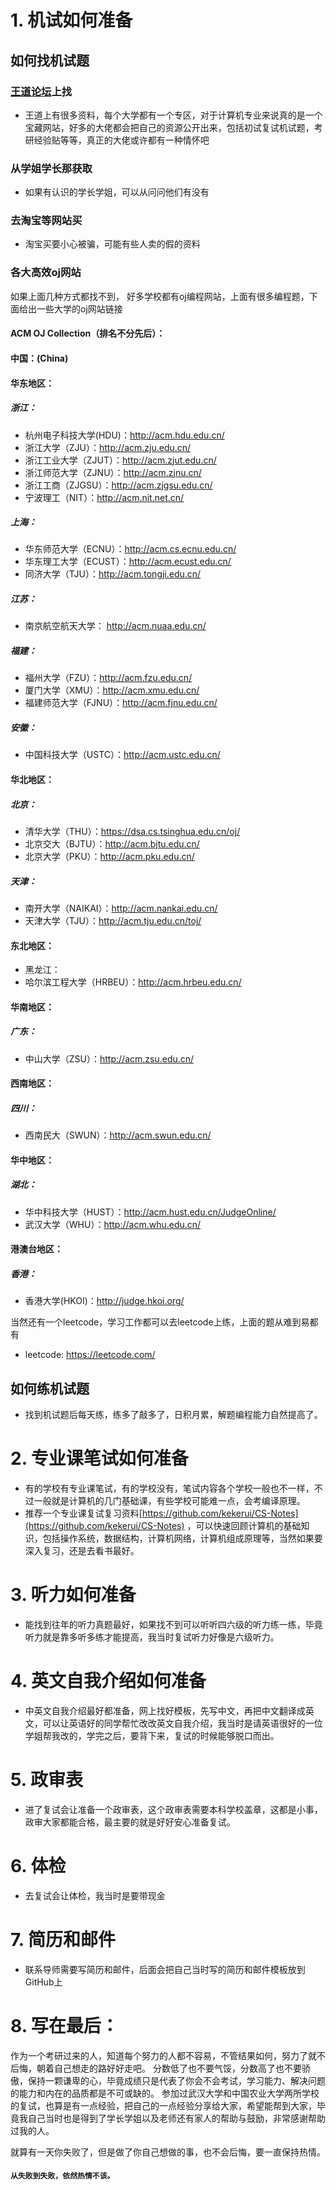 # 1. 机试如何准备

## 如何找机试题

### [王道论坛](cskaoyan.com/)上找

* 王道上有很多资料，每个大学都有一个专区，对于计算机专业来说真的是一个宝藏网站，好多的大佬都会把自己的资源公开出来，包括初试复试机试题，考研经验贴等等，真正的大佬或许都有一种情怀吧

### 从学姐学长那获取
* 如果有认识的学长学姐，可以从问问他们有没有

### 去淘宝等网站买
* 淘宝买要小心被骗，可能有些人卖的假的资料

### 各大高效oj网站
如果上面几种方式都找不到，
好多学校都有oj编程网站，上面有很多编程题，下面给出一些大学的oj网站链接
#### ACM OJ Collection（排名不分先后）： 
#### 中国：(China)
#### 华东地区： 
##### 浙江：
* 杭州电子科技大学(HDU)：http://acm.hdu.edu.cn/
* 浙江大学（ZJU）：http://acm.zju.edu.cn/
* 浙江工业大学（ZJUT）：http://acm.zjut.edu.cn/
* 浙江师范大学（ZJNU）：http://acm.zjnu.cn/
* 浙江工商（ZJGSU）：http://acm.zjgsu.edu.cn/
* 宁波理工（NIT）：http://acm.nit.net.cn/
##### 上海：
* 华东师范大学（ECNU）：http://acm.cs.ecnu.edu.cn/
* 华东理工大学（ECUST）：http://acm.ecust.edu.cn/
* 同济大学（TJU）：http://acm.tongji.edu.cn/
##### 江苏：
* 南京航空航天大学： http://acm.nuaa.edu.cn/
##### 福建：
* 福州大学（FZU）：http://acm.fzu.edu.cn/
* 厦门大学（XMU）：http://acm.xmu.edu.cn/
* 福建师范大学（FJNU）：http://acm.fjnu.edu.cn/
##### 安徽：
* 中国科技大学（USTC）：http://acm.ustc.edu.cn/
#### 华北地区：
##### 北京：
* 清华大学（THU）：https://dsa.cs.tsinghua.edu.cn/oj/
* 北京交大（BJTU）：http://acm.bjtu.edu.cn/
* 北京大学（PKU）：http://acm.pku.edu.cn/
##### 天津：
* 南开大学（NAIKAI）：http://acm.nankai.edu.cn/
* 天津大学（TJU）：http://acm.tju.edu.cn/toj/
#### 东北地区： 
* 黑龙江：
* 哈尔滨工程大学（HRBEU）：http://acm.hrbeu.edu.cn/
#### 华南地区：
##### 广东：
* 中山大学（ZSU）：http://acm.zsu.edu.cn/
#### 西南地区： 
##### 四川：
* 西南民大（SWUN）：http://acm.swun.edu.cn/
#### 华中地区：
##### 湖北：
* 华中科技大学（HUST）：http://acm.hust.edu.cn/JudgeOnline/
* 武汉大学（WHU）：http://acm.whu.edu.cn/
#### 港澳台地区：
##### 香港：
* 香港大学(HKOI)：http://judge.hkoi.org/

当然还有一个leetcode，学习工作都可以去leetcode上练，上面的题从难到易都有
* leetcode: https://leetcode.com/

## 如何练机试题
* 找到机试题后每天练，练多了敲多了，日积月累，解题编程能力自然提高了。

# 2. 专业课笔试如何准备
* 有的学校有专业课笔试，有的学校没有，笔试内容各个学校一般也不一样，不过一般就是计算机的几门基础课，有些学校可能难一点，会考编译原理。
* 推荐一个专业课复试复习资料[https://github.com/kekerui/CS-Notes](https://github.com/kekerui/CS-Notes) ，可以快速回顾计算机的基础知识，包括操作系统，数据结构，计算机网络，计算机组成原理等，当然如果要深入复习，还是去看书最好。

# 3. 听力如何准备
* 能找到往年的听力真题最好，如果找不到可以听听四六级的听力练一练，毕竟听力就是靠多听多练才能提高，我当时复试听力好像是六级听力。

# 4. 英文自我介绍如何准备
* 中英文自我介绍最好都准备，网上找好模板，先写中文，再把中文翻译成英文，可以让英语好的同学帮忙改改英文自我介绍，我当时是请英语很好的一位学姐帮我改的，学完之后，要背下来，复试的时候能够脱口而出。

# 5. 政审表
* 进了复试会让准备一个政审表，这个政审表需要本科学校盖章，这都是小事，政审大家都能合格，最主要的就是好好安心准备复试。

# 6. 体检
* 去复试会让体检，我当时是要带现金

# 7. 简历和邮件
* 联系导师需要写简历和邮件，后面会把自己当时写的简历和邮件模板放到GitHub上


# 8. 写在最后：
作为一个考研过来的人，知道每个努力的人都不容易，不管结果如何，努力了就不后悔，朝着自己想走的路好好走吧。
分数低了也不要气馁，分数高了也不要骄傲，保持一颗谦卑的心，毕竟成绩只是代表了你会不会考试，学习能力、解决问题的能力和内在的品质都是不可或缺的。
参加过武汉大学和中国农业大学两所学校的复试，也算是有一点经验，把自己的一点经验分享给大家，希望能帮到大家，毕竟我自己当时也是得到了学长学姐以及老师还有家人的帮助与鼓励，非常感谢帮助过我的人。

就算有一天你失败了，但是做了你自己想做的事，也不会后悔，要一直保持热情。

#### `从失败到失败，依然热情不该。`



